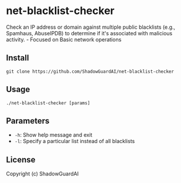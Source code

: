 # net-blacklist-checker
Check an IP address or domain against multiple public blacklists (e.g., Spamhaus, AbuseIPDB) to determine if it's associated with malicious activity. - Focused on Basic network operations

## Install
`git clone https://github.com/ShadowGuardAI/net-blacklist-checker`

## Usage
`./net-blacklist-checker [params]`

## Parameters
- `-h`: Show help message and exit
- `-l`: Specify a particular list instead of all blacklists

## License
Copyright (c) ShadowGuardAI
